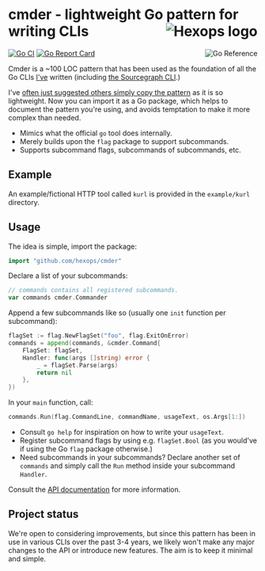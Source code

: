 # cmder - lightweight Go pattern for writing CLIs <a href="https://hexops.com"><img align="right" alt="Hexops logo" src="https://raw.githubusercontent.com/hexops/media/master/readme.svg"></img></a>

<a href="https://pkg.go.dev/github.com/hexops/cmder"><img src="https://pkg.go.dev/badge/badge/github.com/hexops/cmder.svg" alt="Go Reference" align="right"></a>
  
[![Go CI](https://github.com/hexops/cmder/workflows/Go%20CI/badge.svg)](https://github.com/hexops/cmder/actions) [![Go Report Card](https://goreportcard.com/badge/github.com/hexops/cmder)](https://goreportcard.com/report/github.com/hexops/cmder)

Cmder is a ~100 LOC pattern that has been used as the foundation of all the Go CLIs [I've](https://twitter.com/slimsag) written (including [the Sourcegraph CLI](https://github.com/sourcegraph/src-cli/blob/1af97e4f78819ffd042ef000d964090dbb65268f/cmd/src/cmd.go#L1-L123).)

I've [often just suggested others simply copy the pattern](https://twitter.com/slimsag/status/1330924665544404994) as it is so lightweight. Now you can import it as a Go package, which helps to document the pattern you're using, and avoids temptation to make it more complex than needed.

* Mimics what the official `go` tool does internally.
* Merely builds upon the `flag` package to support subcommands.
* Supports subcommand flags, subcommands of subcommands, etc.

## Example

An example/fictional HTTP tool called `kurl` is provided in the `example/kurl` directory.

## Usage

The idea is simple, import the package:

```Go
import "github.com/hexops/cmder"
```

Declare a list of your subcommands:

```Go
// commands contains all registered subcommands.
var commands cmder.Commander
```

Append a few subcommands like so (usually one `init` function per subcommand):

```Go
flagSet := flag.NewFlagSet("foo", flag.ExitOnError)
commands = append(commands, &cmder.Command{
    FlagSet: flagSet,
    Handler: func(args []string) error {
        _ = flagSet.Parse(args)
        return nil
    },
})
```

In your `main` function, call:

```Go
commands.Run(flag.CommandLine, commandName, usageText, os.Args[1:])
```

* Consult `go help` for inspiration on how to write your `usageText`.
* Register subcommand flags by using e.g. `flagSet.Bool` (as you would've if using the Go `flag` package otherwise.)
* Need subcommands in your subcommands? Declare another set of `commands` and simply call the `Run` method inside your subcommand `Handler`.

Consult the [API documentation](https://pkg.go.dev/github.com/hexops/cmder) for more information.

## Project status

We're open to considering improvements, but since this pattern has been in use in various CLIs over the past 3-4 years, we likely won't make any major changes to the API or introduce new features. The aim is to keep it minimal and simple.
